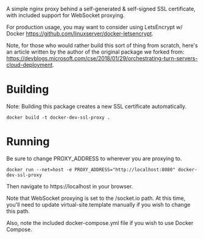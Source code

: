 A simple nginx proxy behind a self-generated & self-signed SSL certificate, with included support for WebSocket proxying.

For production usage, you may want to consider using LetsEncrypt w/ Docker https://github.com/linuxserver/docker-letsencrypt.

Note, for those who would rather build this sort of thing from scratch, here's an article written by the author of the original package we forked from:  https://devblogs.microsoft.com/cse/2018/01/29/orchestrating-turn-servers-cloud-deployment.

# Building

Note: Building this package creates a new SSL certificate automatically.

```
docker build -t docker-dev-ssl-proxy .
```

# Running

Be sure to change PROXY_ADDRESS to wherever you are proxying to.

```
docker run --net=host -e PROXY_ADDRESS="http://localhost:8080" docker-dev-ssl-proxy
```

Then navigate to https://localhost in your browser.

Note that WebSocket proxying is set to the /socket.io path. At this time, you'll need to update virtual-site.template manually if you wish to change this path.

Also, note the included docker-compose.yml file if you wish to use Docker Compose.

